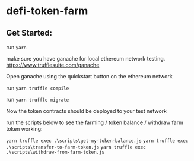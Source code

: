 # defi-token-farm

## Get Started:

run `yarn`

make sure you have ganache for local ethereum network testing. https://www.trufflesuite.com/ganache

Open ganache using the quickstart button on the ethereum network

run `yarn truffle compile`

run `yarn truffle migrate`

Now the token contracts should be deployed to your test network

run the scripts below to see the farming / token balance / withdraw farm token working:

`yarn truffle exec .\scripts\get-my-token-balance.js`
`yarn truffle exec .\scripts\transfer-to-farm-token.js`
`yarn truffle exec .\scripts\withdraw-from-farm-token.js`
